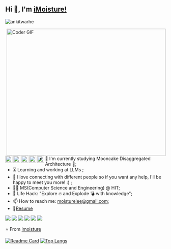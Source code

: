 ## Hi 👋, I'm [iMoisture!](https://imoisture.github.io) 
 <p align="left"> <img src="https://komarev.com/ghpvc/?username=ankitwarbhe&label=Views&color=blue&style=plastic" alt="ankitwarhe" /> </p>

<img align="right" src="https://media.giphy.com/media/SWoSkN6DxTszqIKEqv/giphy.gif" alt="Coder GIF" width="500" height="400">


<a href="https://www.zhihu.com">
  <img align="left" alt="Ankit Warbhe | Twitter" width="22px" src="https://cdn.jsdelivr.net/npm/simple-icons@v3/icons/zhihu.svg" />
</a>
<a href="https://www.alipay.com">
  <img align="left" alt="Ankit Warbhe | Twitter" width="22px" src="https://cdn.jsdelivr.net/npm/simple-icons@v3/icons/alipay.svg" />
</a>
<a href="https://twitter.com/ankitwarbhe">
  <img align="left" alt="Ankit Warbhe | Twitter" width="22px" src="https://cdn.jsdelivr.net/npm/simple-icons@v3/icons/twitter.svg" />
</a>
<a href="https://www.linkedin.com/in/ankit-warbhe/">
  <img align="left" alt="Ankit's LinkdeIN" width="22px" src="https://cdn.jsdelivr.net/npm/simple-icons@v3/icons/linkedin.svg" />
</a>
<a href="https://www.instagram.com/ankit.warbhe/">
  <img align="left" alt="Ankit's Instagram" width="22px" src="https://cdn.jsdelivr.net/npm/simple-icons@v3/icons/instagram.svg" />
</a>  </br>

- :telescope: I'm currently studying Mooncake Disaggregated Architecture 🥮;
- :hourglass_flowing_sand: Learning and working at LLMs ;
- 💬 I love connecting with different people so if you want any help, I'll be happy to meet you more! :) ;
- :man_technologist: MS(Computer Science and Engineering) @ HIT; 
- :dart: Life Hack: "Explore :fire: and Explode :bomb: with knowledge";
- 📫 How to reach me: moisturelee@gmail.com;
- 📝[Resume](https://ankitwarbhe.github.io/cdn/about/Ankit-warbhe-cv.pdf) <br>

![](https://img.shields.io/badge/Machine%20Learning-%3C%2F%3E-blueviolet) ![](https://img.shields.io/badge/Core%20Java-%3C%2F%3E-yellow) ![](https://img.shields.io/badge/Python-%7C-0%2C%2022%2C%20100) ![](https://img.shields.io/badge/Business%20English-%7C-yellowgreen) ![](https://img.shields.io/badge/SQL-%7C-orange) ![](https://img.shields.io/badge/Cloud%20Developer-%7C-blue)


⭐️ From [imoisture](https://github.com/imoisture)

[![Readme Card](https://github-readme-stats.vercel.app/api?username=imoisture&show_icons=true&title_color=ffffff&icon_color=bb2acf&text_color=daf7dc&bg_color=151515)](https://github.com/anuraghazra/github-readme-stats) 
[![Top Langs](https://github-readme-stats.vercel.app/api/top-langs/?username=imoisture&layout=compact&exclude_repo=sumy7.github.io&title_color=ffffff&icon_color=bb2acf&text_color=daf7dc&bg_color=151515)](https://github.com/anuraghazra/github-readme-stats)



<!---
imoisture/imoisture is a ✨ special ✨ repository because its `README.md` (this file) appears on your GitHub profile.
You can click the Preview link to take a look at your changes.
--->
